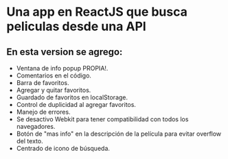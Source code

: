 # Una app en ReactJS que busca peliculas desde una API

## En esta version se agrego:

* Ventana de info popup PROPIA!.
* Comentarios en el código.
* Barra de favoritos.
* Agregar y quitar favoritos.
* Guardado de favoritos en localStorage.
* Control de duplicidad al agregar favoritos.
* Manejo de errores.
* Se desactivo Webkit para tener compatibilidad con todos los navegadores.
* Botón de "mas info" en la descripción de la película para evitar overflow del texto.
* Centrado de icono de búsqueda.

